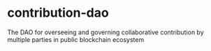 # contribution-dao
The DAO for overseeing and governing collaborative contribution by multiple parties in public blockchain ecosystem
